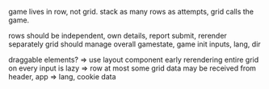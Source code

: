 game lives in row, not grid. stack as many rows as attempts, grid calls the game.

rows should be independent, own details, report submit, rerender separately
grid should manage overall gamestate, game init inputs, lang, dir

draggable elements? => use layout component early
rerendering entire grid on every input is lazy => row at most
some grid data may be received from header, app => lang, cookie data
